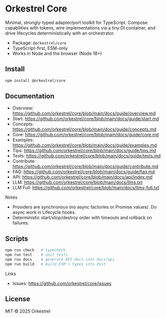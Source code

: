 # Orkestrel Core

Minimal, strongly-typed adapter/port toolkit for TypeScript. Compose capabilities with tokens, wire implementations via a tiny DI container, and drive lifecycles deterministically with an orchestrator.

- Package: `@orkestrel/core`
- TypeScript-first, ESM-only
- Works in Node and the browser (Node 18+)

## Install
```sh
npm install @orkestrel/core
```

## Documentation
- Overview: https://github.com/orkestrel/core/blob/main/docs/guide/overview.md
- Start: https://github.com/orkestrel/core/blob/main/docs/guide/start.md
- Concepts: https://github.com/orkestrel/core/blob/main/docs/guide/concepts.md
- Core: https://github.com/orkestrel/core/blob/main/docs/guide/core.md
- Examples: https://github.com/orkestrel/core/blob/main/docs/guide/examples.md
- Tips: https://github.com/orkestrel/core/blob/main/docs/guide/tips.md
- Tests: https://github.com/orkestrel/core/blob/main/docs/guide/tests.md
- Contribute: https://github.com/orkestrel/core/blob/main/docs/guide/contribute.md
- FAQ: https://github.com/orkestrel/core/blob/main/docs/guide/faq.md
- API: https://github.com/orkestrel/core/blob/main/docs/api/index.md
- LLM: https://github.com/orkestrel/core/blob/main/docs/llms.txt
- LLM Full: https://github.com/orkestrel/core/blob/main/docs/llms-full.txt

Notes
- Providers are synchronous (no async factories or Promise values). Do async work in Lifecycle hooks.
- Deterministic start/stop/destroy order with timeouts and rollback on failures.

## Scripts
```sh
npm run check   # typecheck
npm run test    # unit tests
npm run docs    # generate API docs into docs/api
npm run build   # build ESM + types into dist
```

Links
- Issues: https://github.com/orkestrel/core/issues

## License

MIT © 2025 Orkestrel
